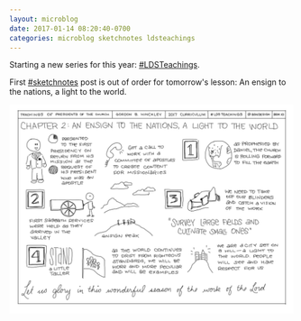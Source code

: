 ```yaml
---
layout: microblog
date: 2017-01-14 08:20:40-0700
categories: microblog sketchnotes ldsteachings
---
```

Starting a new series for this year: [#LDSTeachings](/categories/LDSTeachings).

First [#sketchnotes](/categories/sketchnotes) post is out of order for tomorrow's lesson: An ensign to the nations, a light to the world.

![Chapter 2 Sketchnote](/images/microblog/201701140820.jpg)
